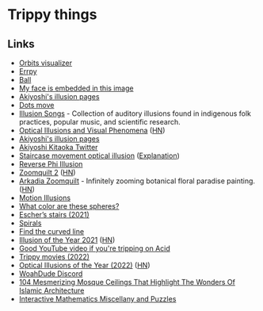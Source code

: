 # Trippy things

## Links

- [Orbits visualizer](http://iacopoapps.appspot.com/hopalongwebgl/)
- [Errpy](http://erppy.co/)
- [Ball](https://twitter.com/muratpak/status/707000564798722048)
- [My face is embedded in this image](https://twitter.com/AkiyoshiKitaoka/status/1256778042086526977)
- [Akiyoshi's illusion pages](http://www.ritsumei.ac.jp/~akitaoka/index-e.html)
- [Dots move](https://twitter.com/KangarooPhysics/status/1306223624567881733)
- [Illusion Songs](https://illusionsongs.tumblr.com/) - Collection of auditory illusions found in indigenous folk practices, popular music, and scientific research.
- [Optical Illusions and Visual Phenomena](https://michaelbach.de/ot/) ([HN](https://news.ycombinator.com/item?id=25045392))
- [Akiyoshi's illusion pages](http://www.ritsumei.ac.jp/~akitaoka/index-e.html)
- [Akiyoshi Kitaoka Twitter](https://twitter.com/AkiyoshiKitaoka)
- [Staircase movement optical illusion](https://twitter.com/blader/status/1330631848842588161) ([Explanation](https://www.reddit.com/r/interestingasfuck/comments/jzfmr9/this_might_be_the_strongest_optical_illusion_i/gdbm14s/?context=3))
- [Reverse Phi Illusion](https://michaelbach.de/ot/mot-reversePhi/)
- [Zoomquilt 2](http://zoomquilt2.com/) ([HN](https://news.ycombinator.com/item?id=25557627))
- [Arkadia Zoomquilt](http://arkadia.xyz/) - Infinitely zooming botanical floral paradise painting. ([HN](https://news.ycombinator.com/item?id=26078677))
- [Motion Illusions](https://jake.vision/blog/motion-illusions)
- [What color are these spheres?](https://www.syfy.com/syfywire/another-brain-frying-optical-illusion-what-color-are-these-spheres)
- [Escher’s stairs (2021)](http://www.neverendingbooks.org/eschers-stairs)
- [Spirals](https://isohedral.ca/other/Spirals/)
- [Find the curved line](https://twitter.com/JohnDiesattheEn/status/1469704572629311493)
- [Illusion of the Year 2021](http://illusionoftheyear.com/cat/top-10-finalists/2021/) ([HN](https://news.ycombinator.com/item?id=29760007))
- [ Good YouTube video if you're tripping on Acid](https://www.reddit.com/r/Psychonaut/comments/tpccx2/so_whats_a_good_youtube_video_if_youre_tripping/)
- [Trippy movies (2022)](https://www.reddit.com/r/MovieSuggestions/comments/vskteb/i_wanna_watch_a_trippy_ass_movie/)
- [Optical Illusions of the Year (2022)](https://kottke.org/22/02/the-best-optical-illusions-of-the-year) ([HN](https://news.ycombinator.com/item?id=32735346))
- [WoahDude Discord](https://discord.com/invite/woahdude)
- [104 Mesmerizing Mosque Ceilings That Highlight The Wonders Of Islamic Architecture](https://www.boredpanda.com/mosque-ceilings/)
- [Interactive Mathematics Miscellany and Puzzles](http://cut-the-knot.org/)
